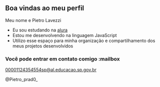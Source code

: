 ## Boa vindas ao meu perfil

Meu nome e Pietro Lavezzi

- Eu sou estudando na [alura](https://www.alura.com.br)
-  Estou me desenvolvendo na linguagem JavaScript
- Utilizo esse espaço para minha organização e compartilhamento dos meus projetos desenvolvidos

### Você pode entrar em contato comigo :mailbox
00001124354554sp@al.educacao.sp.gov.br

@Pietro_prad0_
